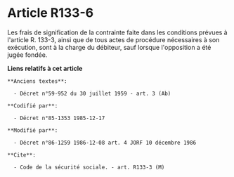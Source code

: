 # Article R133-6

Les frais de signification de la contrainte faite dans les conditions prévues à l'article R. 133-3, ainsi que de tous actes
de procédure nécessaires à son exécution, sont à la charge du débiteur, sauf lorsque l'opposition a été jugée fondée.

**Liens relatifs à cet article**

	**Anciens textes**:

	  - Décret n°59-952 du 30 juillet 1959 - art. 3 (Ab)

	**Codifié par**:

	  - Décret n°85-1353 1985-12-17

	**Modifié par**:

	  - Décret n°86-1259 1986-12-08 art. 4 JORF 10 décembre 1986

	**Cite**:

	  - Code de la sécurité sociale. - art. R133-3 (M)

